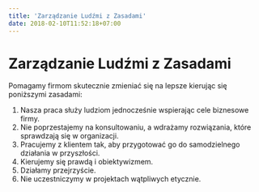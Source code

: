 ```yaml
---
title: 'Zarządzanie Ludźmi z Zasadami'
date: 2018-02-10T11:52:18+07:00
---
```

# Zarządzanie Ludźmi z Zasadami

Pomagamy firmom skutecznie zmieniać się na lepsze kierując się poniższymi zasadami:

1. Nasza praca służy ludziom jednocześnie wspierając cele biznesowe firmy. 
2. Nie poprzestajemy na konsultowaniu, a wdrażamy rozwiązania, które sprawdzają się w organizacji. 
3. Pracujemy z klientem tak, aby przygotować go do samodzielnego działania w przyszłości. 
4. Kierujemy się prawdą i obiektywizmem. 
5. Działamy przejrzyście. 
6. Nie uczestniczymy w projektach wątpliwych etycznie.
